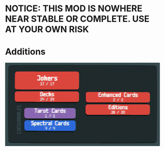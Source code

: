 # NOTICE: THIS MOD IS NOWHERE NEAR STABLE OR COMPLETE. USE AT YOUR OWN RISK

# Additions
![woah](https://github.com/TheBearodactyl/insolence-balatro/blob/main/images/additions.png)
